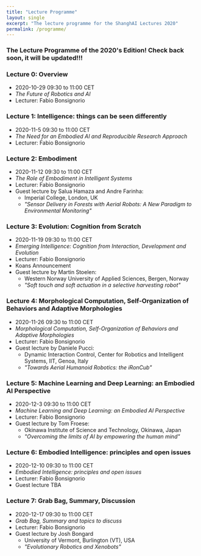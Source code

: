 ```yaml
---
title: "Lecture Programme"
layout: single
excerpt: "The lecture programme for the ShanghAI Lectures 2020"
permalink: /programme/
---
```


### The Lecture Programme of the 2020's Edition! Check back soon, it will be updated!!!

### Lecture 0: Overview
* 2020-10-29  09:30 to 11:00 CET 
* *The Future of Robotics and AI* 
* Lecturer: Fabio Bonsignorio


### Lecture 1: Intelligence: things can be seen differently
* 2020-11-5 09:30 to 11:00 CET 
* *The Need for an Embodied AI and Reproducible Research Approach* 
* Lecturer: Fabio Bonsignorio


### Lecture 2: Embodiment
* 2020-11-12 09:30 to 11:00 CET 
* *The Role of Embodiment in Intelligent Systems* 
* Lecturer: Fabio Bonsignorio
* Guest lecture by Salua Hamaza and Andre Farinha: 
  * Imperial College, London, UK
  * *"Sensor Delivery in Forests with Aerial Robots: A New Paradigm to Environmental Monitoring"*

### Lecture 3: Evolution: Cognition from Scratch
* 2020-11-19 09:30 to 11:00 CET 
* *Emerging Intelligence: Cognition from Interaction, Development and Evolution* 
* Lecturer: Fabio Bonsignorio
* Koans Announcement  
* Guest lecture by Martin Stoelen: 
  * Western Norway University of Applied Sciences, Bergen, Norway
  * *"Soft touch and soft actuation in a selective harvesting robot"* 
  

### Lecture 4: Morphological Computation, Self-Organization of Behaviors and Adaptive Morphologies
* 2020-11-26 09:30 to 11:00 CET
* *Morphological Computation, Self-Organization of Behaviors and Adaptive Morphologies* 
* Lecturer: Fabio Bonsignorio
* Guest lecture by Daniele Pucci: 
  *  Dynamic Interaction Control, Center for Robotics and Intelligent Systems, IIT, Genoa, Italy
  * *"Towards Aerial Humanoid Robotics: the iRonCub"* 


### Lecture 5: Machine Learning and Deep Learning: an Embodied AI Perspective
* 2020-12-3  09:30 to 11:00 CET
* *Machine Learning and Deep Learning: an Embodied AI Perspective*  
* Lecturer: Fabio Bonsignorio  
*  Guest lecture by Tom Froese: 
   * Okinawa Institute of Science and Technology, Okinawa, Japan
   * *"Overcoming the limits of AI by empowering the human mind"* 

### Lecture  6: Embodied Intelligence: principles and open issues
* 2020-12-10 09:30 to 11:00 CET
* *Embodied Intelligence: principles and open issues*
* Lecturer: Fabio Bonsignorio
*  Guest lecture TBA
  

### Lecture  7: Grab Bag, Summary, Discussion
* 2020-12-17 09:30 to 11:00 CET
* *Grab Bag, Summary and topics to discuss* 
* Lecturer: Fabio Bonsignorio
*  Guest lecture by Josh Bongard
   * University of Vermont, Burlington (VT), USA
   * *"Evolutionary Robotics and Xenobots"*






  


